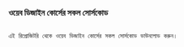 
### ওয়েব ডিজাইন কোর্সের সকল সোর্সকোড

```javascript

এই রিপ্রোজিটরি থেকে ওয়েব ডিজাইন কোর্সের সকল সোর্সকোড ডাউনলোড করুন। 

```
